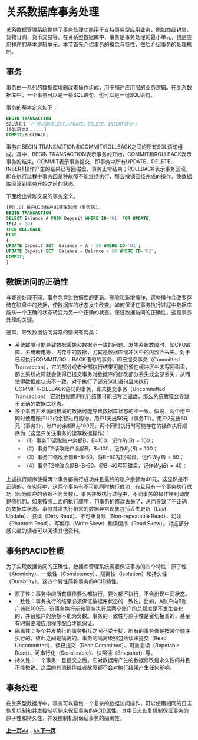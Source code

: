 # 关系数据库事务处理

关系数据管理系统提供了事务处理功能用于支持事务型应用业务，例如商品销售、货物订购、货币交易等。在关系型数据库中，事务是事务处理的最小单元，也是应用程序的基本逻辑单元。本节首先介绍事务的概念与特性，然后介绍事务的处理机制。


## 事务

事务由一系列的数据库增删改查操作组成，用于描述应用层的业务逻辑。在关系数据库中，一个事务可以是一条SQL语句，也可以是一组SQL语句。

事务的基本定义如下：

```SQL
BEGIN TRANSACTION 
SQL语句1  /*可以是SELECT,UPDATE，DELETE，INSERT语句*/
[SQL语句2......]
COMMIT/ROOLBACK;
```
事务由BEGIN TRANSACTION和COMMIT/ROLLBACK之间的所有SQL语句组成。其中，BEGIN TRANSACTION表示事务的开始，COMMIT和ROLLBACK表示事务的结束。COMMIT表示事务提交，即事务中所有UPDATE、DELETE、INSERT操作产生的结果已写回磁盘，事务正常结束；ROLLBACK表示事务回滚，即在执行过程中事务因某种故障不能继续执行，那么撤销已经完成的操作，使数据库回滚到事务开始之前的状态。

下面给出转账交易的事务定义。
```SQL
[例4.1] 账户U1向账户U2转账50元（事务T0）。
BEGIN TRANSACTION
SELECT Balance A FROM Deposit WHERE ID='U1' FOR UPDATE;
IF(A < 50) 
THEN ROLLBACK; 
ELSE
{
UPDATE Deposit SET  Balance = A - 50 WHERE ID='U1';
UPDATE Deposit SET  Balance = Balance + 50 WHERE ID='U2';
COMMIT;
}
```

## 数据访问的正确性
与查询处理不同，事务包含对数据库的更新、删除和新增操作，这些操作会改变存储在磁盘中的数据，使数据库的状态发生改变。如何保证在事务执行过程中数据库能从一个正确的状态转变为另一个正确的状态，保证数据访问的正确性，这是事务处理的关键。

通常，导致数据访问异常的情况有两类：

* 系统故障可能导致数据丢失和数据不一致的问题。发生系统故障时，如CPU故障、系统断电等，内存中的数据，尤其是数据库缓冲区中的内容会丢失。对于已经执行COMMIT/ROLLBACK语句的事务，即已提交事务（Committed Transaction），它的部分或者全部执行结果可能仍留在缓冲区中未写回磁盘，那么系统故障就会使得已提交事务对数据库的修改部分丢失或全部丢失，从而使得数据库状态不一致。对于执行了部分SQL语句且未执行COMMIT/ROLLBACK语句的事务，即未提交事务（Uncommitted Transaction）,它对数据库的执行结果可能已写回磁盘，那么系统故障会导致不正确的数据库状态。
* 多个事务并发访问相同的数据可能导致数据库状态的不一致。假设，两个用户同时使用账户U2的余额进行购物，用户1支出50元（事务T1）。用户2支出60元（事务2），账户的余额B为100元。两个同时执行时可能存在的操作执行顺序为（这里只关注事务的读写数据操作）： 
    - （1）事务T1读取账户余额B，B=100，记作$R_1(B)=100$；
    - （2）事务T2读取账户余额B，B=100，记作$R_2(B)=100$；
    - （3）事务T1修改余额B=B-50，将B=50写回磁盘，记作$W_1(B)=50$；
    - （4）事务T2修改余额B=B-60，将B=40写回磁盘，记作$W_2(B)=40$；

上述执行顺序使得两个事务都执行成功并且最终的账户余额为40元。这显然是不正确的。在实际中，这两个事务有不可能同时执行成功，有且只有一个事务执行成功（因为账户的余额不为负数）。事务并发执行过程中，不同事务的操作序列调度是随机的。如果按照上面的执行顺序，T1事务的修改丢失了，从而导致了不正确的数据库状态。事务并发执行带来的数据异常现象包括丢失更新（Lost Update）、脏读（Dirty Read）、不可重复读（Non-repeatable Read）、幻读（Phantom Read）、写偏序（Write Skew）和读偏序（Read Skew）。对这部分感兴趣的读者可以阅读其他资料。


## 事务的ACID性质

为了实现数据访问的正确性，数据库管理系统需要保证事务的四个特性：原子性（Atomicity）、一致性（Consistency）、隔离性（Isolation）和持久性（Durability）。这四个特性简称事务的ACID特性。

* 原子性：事务中的所有操作要么都执行，要么都不执行，不会出现中间状态。
* 一致性：事务执行的结果必须保证数据库状态的一致性。比如，A账户向B账户转账100元。该事务执行前和事务执行后两个账户的总额度是不发生变化的，并且账户的余额不能为负数。事务的一致性与原子性是密切相关的，甚至有时需要和应用程序配合才能保证。
* 隔离性：多个并发执行的事务相互之间不受干扰，所有的事务像是按某个顺序执行的，彼此之间是隔离的。事务的隔离级别包括读未提交（Read Uncommitted）、读已提交（Read Committed）、可重复读（Repetable Read）、可串行化（Serializable）、快照读（Snapshot）等。
* 持久性：一个事务一旦提交之后，它对数据库产生的数据修改是永久性的并且不能撤销。之后的其他操作或者故障都不会对执行结果产生任何影响。

## 事务处理

在关系型数据库中，事务可以看做一个复杂的数据访问操作，可以使用相同的日志恢复机制和并发控制机制来保证事务的ACID属性。其中日志恢复机制保证事务的原子性和持久性，并发控制机制保证事务的隔离性。

[**上一页<<**](chapter4.4.md) | [**>>下一页**](chapter4.6-D.md)













